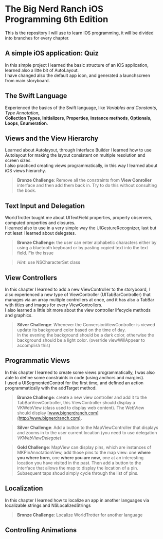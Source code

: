 # The Big Nerd Ranch iOS Programming 6th Edition

This is the repository I will use to learn iOS programming, it will be divided into branches for every chapter.

## A simple iOS application: Quiz

In this simple project I learned the basic structure of an iOS application, learned also a litte bit of AutoLayout.  
I have changed also the default app icon, and generated a launchscreen from main storyboard.

## The Swift Language

Experienced the basics of the Swift language, like *Variables and Constants*, *Type Annotation*,  
**Collection Types**, **Initializers**, **Properties**, **Instance methods**, **Optionals**, **Loops**, **Enumeration**. 

## Views and the View Hierarchy

Learned about Autolayout, through Interface Builder I learned how to use Autolayout for making the layout consistent on multiple resolution and screen sizes.  
I also practiced creating views programmatically, in this way I learned about iOS views hierarchy.

> **Bronze Challenge**: Remove all the constraints from **View Conroller** interface and then add them back in. Try to do this without consulting the book.

## Text Input and Delegation

WorldTrotter tought me about UITextField properties, property observers, computed properties and closures.  
I learned also to use in a very simple way the UIGestureRecognizer, last but not least I learned about delegates.  

> **Bronze Challenge**: the user can enter alphabetic characters either by using a bluetooth keyboard or by pasting copied text into the text field. Fix the issue

> *Hint*: use NSCharacterSet class

## View Controllers

In this chapter I learned to add a new ViewController to the storyboard, I also experienced a new type of ViewController (UITabBarController) that manages via an array multiple controllers at once, and it has also a TabBar with titles and images for every ViewControllers.  
I also learned a little bit more about the view controller lifecycle methods and graphics.

> **Silver Challenge**: Whenever the ConversionViewController is viewed update its background color based on the time of day.  
In the evening the background should be a dark color, otherwise the background should be a light color.  (override viewWillAppear to accomplish this)

## Programmatic Views

In this chapter I learned to create some views programmatically, I was also able to define some constraints in code (using anchors and margins).  
I used a UISegmentedControl for the first time, and defined an action programmatically with the addTarget method.

> **Bronze Challenge**: create a new view controller and add it to the TabBarViewController, this ViewController should display a VKWebView (class used to display web content). The WebView should display [www.bignerdranch.com](http://www.bignerdranch.com).

> **Silver Challenge**: Add a button to the MapViewController that displays and zooms in to the user current location (you need to use delegation *VKWebViewDelegate*)

> **Gold Challenge**: MapView can display pins, which are instances of MKPinAnnotationView, add those pins to the map view: one **where you where born**, one **where you are now**, one at an interesting location you have visited in the past. Then add a button to the interface that allows the map to display the location of a pin. Subsequent taps shoud simply cycle through the list of pins. 

## Localization

In this chapter I learned how to localize an app in another languages via localizable.strings and NSLocalizedStrings

> **Bronze Challenge**: Localize WorldTrotter for another language

## Controlling Animations
